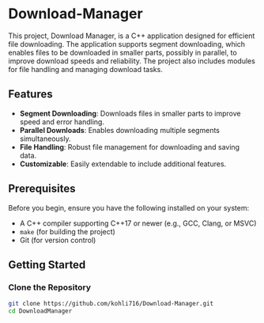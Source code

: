# Download-Manager
This project, Download Manager, is a C++ application designed for efficient file downloading. The application supports segment downloading, which enables files to be downloaded in smaller parts, possibly in parallel, to improve download speeds and reliability. The project also includes modules for file handling and managing download tasks.



## Features

- **Segment Downloading**: Downloads files in smaller parts to improve speed and error handling.
- **Parallel Downloads**: Enables downloading multiple segments simultaneously.
- **File Handling**: Robust file management for downloading and saving data.
- **Customizable**: Easily extendable to include additional features.

## Prerequisites

Before you begin, ensure you have the following installed on your system:

- A C++ compiler supporting C++17 or newer (e.g., GCC, Clang, or MSVC)
- `make` (for building the project)
- Git (for version control)

## Getting Started

### Clone the Repository

```bash
git clone https://github.com/kohli716/Download-Manager.git
cd DownloadManager
